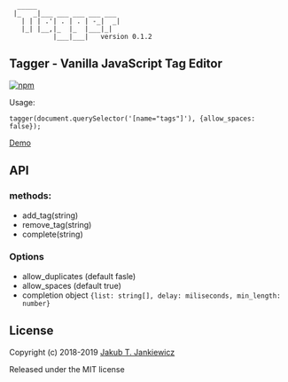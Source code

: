 ```
  _____
 |_   _|___ ___ ___ ___ ___
   | | | .'| . | . | -_|  _|
   |_| |__,|_  |_  |___|_|
           |___|___|   version 0.1.2
```
## Tagger - Vanilla JavaScript Tag Editor

[![npm](https://img.shields.io/badge/npm-0.1.2-blue.svg)](https://www.npmjs.com/package/@jcubic/tagger)

Usage:

```
tagger(document.querySelector('[name="tags"]'), {allow_spaces: false});
```

[Demo](https://codepen.io/jcubic/pen/YbYpqO)

## API

### methods:

* add_tag(string)
* remove_tag(string)
* complete(string)

### Options
* allow_duplicates (default fasle)
* allow_spaces (default true)
* completion object `{list: string[], delay: miliseconds, min_length: number}`

## License

Copyright (c) 2018-2019 [Jakub T. Jankiewicz](https://jcubic.pl/me)

Released under the MIT license

